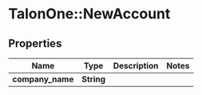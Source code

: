 # TalonOne::NewAccount

## Properties
Name | Type | Description | Notes
------------ | ------------- | ------------- | -------------
**company_name** | **String** |  | 


